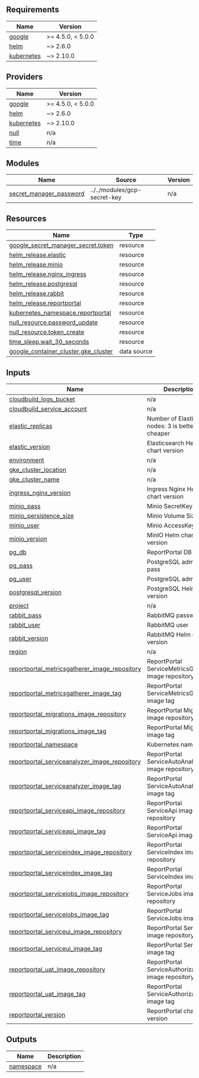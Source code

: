 <!-- BEGIN_TF_DOCS -->
## Requirements

| Name | Version |
|------|---------|
| <a name="requirement_google"></a> [google](#requirement\_google) | >= 4.5.0, < 5.0.0 |
| <a name="requirement_helm"></a> [helm](#requirement\_helm) | ~> 2.6.0 |
| <a name="requirement_kubernetes"></a> [kubernetes](#requirement\_kubernetes) | ~> 2.10.0 |

## Providers

| Name | Version |
|------|---------|
| <a name="provider_google"></a> [google](#provider\_google) | >= 4.5.0, < 5.0.0 |
| <a name="provider_helm"></a> [helm](#provider\_helm) | ~> 2.6.0 |
| <a name="provider_kubernetes"></a> [kubernetes](#provider\_kubernetes) | ~> 2.10.0 |
| <a name="provider_null"></a> [null](#provider\_null) | n/a |
| <a name="provider_time"></a> [time](#provider\_time) | n/a |

## Modules

| Name | Source | Version |
|------|--------|---------|
| <a name="module_secret_manager_password"></a> [secret\_manager\_password](#module\_secret\_manager\_password) | ../../modules/gcp-secret-key | n/a |

## Resources

| Name | Type |
|------|------|
| [google_secret_manager_secret.token](https://registry.terraform.io/providers/hashicorp/google/latest/docs/resources/secret_manager_secret) | resource |
| [helm_release.elastic](https://registry.terraform.io/providers/hashicorp/helm/latest/docs/resources/release) | resource |
| [helm_release.minio](https://registry.terraform.io/providers/hashicorp/helm/latest/docs/resources/release) | resource |
| [helm_release.nginx_ingress](https://registry.terraform.io/providers/hashicorp/helm/latest/docs/resources/release) | resource |
| [helm_release.postgresql](https://registry.terraform.io/providers/hashicorp/helm/latest/docs/resources/release) | resource |
| [helm_release.rabbit](https://registry.terraform.io/providers/hashicorp/helm/latest/docs/resources/release) | resource |
| [helm_release.reportportal](https://registry.terraform.io/providers/hashicorp/helm/latest/docs/resources/release) | resource |
| [kubernetes_namespace.reportportal](https://registry.terraform.io/providers/hashicorp/kubernetes/latest/docs/resources/namespace) | resource |
| [null_resource.password_update](https://registry.terraform.io/providers/hashicorp/null/latest/docs/resources/resource) | resource |
| [null_resource.token_create](https://registry.terraform.io/providers/hashicorp/null/latest/docs/resources/resource) | resource |
| [time_sleep.wait_30_seconds](https://registry.terraform.io/providers/hashicorp/time/latest/docs/resources/sleep) | resource |
| [google_container_cluster.gke_cluster](https://registry.terraform.io/providers/hashicorp/google/latest/docs/data-sources/container_cluster) | data source |

## Inputs

| Name | Description | Type | Default | Required |
|------|-------------|------|---------|:--------:|
| <a name="input_cloudbuild_logs_bucket"></a> [cloudbuild\_logs\_bucket](#input\_cloudbuild\_logs\_bucket) | n/a | `any` | n/a | yes |
| <a name="input_cloudbuild_service_account"></a> [cloudbuild\_service\_account](#input\_cloudbuild\_service\_account) | n/a | `any` | n/a | yes |
| <a name="input_elastic_replicas"></a> [elastic\_replicas](#input\_elastic\_replicas) | Number of Elastic nodes: 3 is better, 1 is cheaper | `string` | `"1"` | no |
| <a name="input_elastic_version"></a> [elastic\_version](#input\_elastic\_version) | Elasticsearch Helm chart version | `string` | `"7.10.2"` | no |
| <a name="input_environment"></a> [environment](#input\_environment) | n/a | `any` | n/a | yes |
| <a name="input_gke_cluster_location"></a> [gke\_cluster\_location](#input\_gke\_cluster\_location) | n/a | `any` | n/a | yes |
| <a name="input_gke_cluster_name"></a> [gke\_cluster\_name](#input\_gke\_cluster\_name) | n/a | `any` | n/a | yes |
| <a name="input_ingress_nginx_version"></a> [ingress\_nginx\_version](#input\_ingress\_nginx\_version) | Ingress Nginx Helm chart version | `string` | `"4.4.2"` | no |
| <a name="input_minio_pass"></a> [minio\_pass](#input\_minio\_pass) | Minio SecretKey | `string` | `"secretkey"` | no |
| <a name="input_minio_persistence_size"></a> [minio\_persistence\_size](#input\_minio\_persistence\_size) | Minio Volume Size | `string` | `"2Gi"` | no |
| <a name="input_minio_user"></a> [minio\_user](#input\_minio\_user) | Minio AccessKey | `string` | `"accesskey"` | no |
| <a name="input_minio_version"></a> [minio\_version](#input\_minio\_version) | MinIO Helm chart version | `string` | `"7.1.9"` | no |
| <a name="input_pg_db"></a> [pg\_db](#input\_pg\_db) | ReportPortal DB name | `string` | `"reportportal"` | no |
| <a name="input_pg_pass"></a> [pg\_pass](#input\_pg\_pass) | PostgreSQL admin pass | `string` | `"rppass"` | no |
| <a name="input_pg_user"></a> [pg\_user](#input\_pg\_user) | PostgreSQL admin user | `string` | `"rpuser"` | no |
| <a name="input_postgresql_version"></a> [postgresql\_version](#input\_postgresql\_version) | PostgreSQL Helm chart version | `string` | `"10.9.4"` | no |
| <a name="input_project"></a> [project](#input\_project) | n/a | `any` | `null` | no |
| <a name="input_rabbit_pass"></a> [rabbit\_pass](#input\_rabbit\_pass) | RabbitMQ password | `string` | `"rabbitmq"` | no |
| <a name="input_rabbit_user"></a> [rabbit\_user](#input\_rabbit\_user) | RabbitMQ user | `string` | `"rabbitmq"` | no |
| <a name="input_rabbit_version"></a> [rabbit\_version](#input\_rabbit\_version) | RabbitMQ Helm chart version | `string` | `"10.3.9"` | no |
| <a name="input_region"></a> [region](#input\_region) | n/a | `any` | `null` | no |
| <a name="input_reportportal_metricsgatherer_image_repository"></a> [reportportal\_metricsgatherer\_image\_repository](#input\_reportportal\_metricsgatherer\_image\_repository) | ReportPortal ServiceMetricsGatherer image repository | `string` | `"reportportal/service-metrics-gatherer"` | no |
| <a name="input_reportportal_metricsgatherer_image_tag"></a> [reportportal\_metricsgatherer\_image\_tag](#input\_reportportal\_metricsgatherer\_image\_tag) | ReportPortal ServiceMetricsGatherer image tag | `string` | `"1.1.20"` | no |
| <a name="input_reportportal_migrations_image_repository"></a> [reportportal\_migrations\_image\_repository](#input\_reportportal\_migrations\_image\_repository) | ReportPortal Migrations image repository | `string` | `"reportportal/migrations"` | no |
| <a name="input_reportportal_migrations_image_tag"></a> [reportportal\_migrations\_image\_tag](#input\_reportportal\_migrations\_image\_tag) | ReportPortal Migrations image tag | `string` | `"5.7.0"` | no |
| <a name="input_reportportal_namespace"></a> [reportportal\_namespace](#input\_reportportal\_namespace) | Kubernetes namespace | `string` | `"reportportal"` | no |
| <a name="input_reportportal_serviceanalyzer_image_repository"></a> [reportportal\_serviceanalyzer\_image\_repository](#input\_reportportal\_serviceanalyzer\_image\_repository) | ReportPortal ServiceAutoAnalyzer image repository | `string` | `"reportportal/service-auto-analyzer"` | no |
| <a name="input_reportportal_serviceanalyzer_image_tag"></a> [reportportal\_serviceanalyzer\_image\_tag](#input\_reportportal\_serviceanalyzer\_image\_tag) | ReportPortal ServiceAutoAnalyzer image tag | `string` | `"5.7.2"` | no |
| <a name="input_reportportal_serviceapi_image_repository"></a> [reportportal\_serviceapi\_image\_repository](#input\_reportportal\_serviceapi\_image\_repository) | ReportPortal ServiceApi image repository | `string` | `"reportportal/service-api"` | no |
| <a name="input_reportportal_serviceapi_image_tag"></a> [reportportal\_serviceapi\_image\_tag](#input\_reportportal\_serviceapi\_image\_tag) | ReportPortal ServiceApi image tag | `string` | `"5.7.2"` | no |
| <a name="input_reportportal_serviceindex_image_repository"></a> [reportportal\_serviceindex\_image\_repository](#input\_reportportal\_serviceindex\_image\_repository) | ReportPortal ServiceIndex image repository | `string` | `"reportportal/service-index"` | no |
| <a name="input_reportportal_serviceindex_image_tag"></a> [reportportal\_serviceindex\_image\_tag](#input\_reportportal\_serviceindex\_image\_tag) | ReportPortal ServiceIndex image tag | `string` | `"5.0.11"` | no |
| <a name="input_reportportal_servicejobs_image_repository"></a> [reportportal\_servicejobs\_image\_repository](#input\_reportportal\_servicejobs\_image\_repository) | ReportPortal ServiceJobs image repository | `string` | `"reportportal/service-jobs"` | no |
| <a name="input_reportportal_servicejobs_image_tag"></a> [reportportal\_servicejobs\_image\_tag](#input\_reportportal\_servicejobs\_image\_tag) | ReportPortal ServiceJobs image tag | `string` | `"5.7.2"` | no |
| <a name="input_reportportal_serviceui_image_repository"></a> [reportportal\_serviceui\_image\_repository](#input\_reportportal\_serviceui\_image\_repository) | ReportPortal ServiceUi image repository | `string` | `"reportportal/service-ui"` | no |
| <a name="input_reportportal_serviceui_image_tag"></a> [reportportal\_serviceui\_image\_tag](#input\_reportportal\_serviceui\_image\_tag) | ReportPortal ServiceUi image tag | `string` | `"5.7.2"` | no |
| <a name="input_reportportal_uat_image_repository"></a> [reportportal\_uat\_image\_repository](#input\_reportportal\_uat\_image\_repository) | ReportPortal ServiceAuthorization image repository | `string` | `"reportportal/service-authorization"` | no |
| <a name="input_reportportal_uat_image_tag"></a> [reportportal\_uat\_image\_tag](#input\_reportportal\_uat\_image\_tag) | ReportPortal ServiceAuthorization image tag | `string` | `"5.7.0"` | no |
| <a name="input_reportportal_version"></a> [reportportal\_version](#input\_reportportal\_version) | ReportPortal chart version | `string` | `"5.7.2"` | no |

## Outputs

| Name | Description |
|------|-------------|
| <a name="output_namespace"></a> [namespace](#output\_namespace) | n/a |
<!-- END_TF_DOCS -->